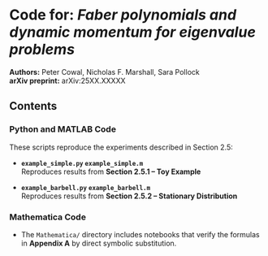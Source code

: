 # Code for: *Faber polynomials and dynamic momentum for eigenvalue problems*  
**Authors:** Peter Cowal, Nicholas F. Marshall, Sara Pollock  
**arXiv preprint:** arXiv:25XX.XXXXX

## Contents

### Python and MATLAB Code
These scripts reproduce the experiments described in Section 2.5:

- **`example_simple.py`  `example_simple.m`**  
  Reproduces results from **Section 2.5.1 – Toy Example**

- **`example_barbell.py`  `example_barbell.m`**  
  Reproduces results from **Section 2.5.2 – Stationary Distribution**

### Mathematica Code
- The `Mathematica/` directory includes notebooks that verify the formulas in **Appendix A** by direct symbolic substitution.
